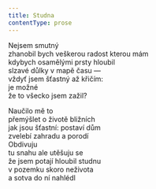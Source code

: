 ```yaml
---
title: Studna
contentType: prose
---
```


<section>

Nejsem smutný  
zhanobil bych veškerou radost kterou mám  
kdybych osamělými prsty hloubil  
slzavé důlky v mapě času —  
vždyť jsem šťastný až křičím:  
je možné  
že to všecko jsem zažil?

Naučilo mě to  
přemýšlet o životě bližních  
jak jsou šťastní: postaví dům  
zvelebí zahradu a porodí  
Obdivuju  
tu snahu ale utěšuju se  
že jsem potají hloubil studnu  
v pozemku skoro neživota  
a sotva do ní nahlédl

</section>
